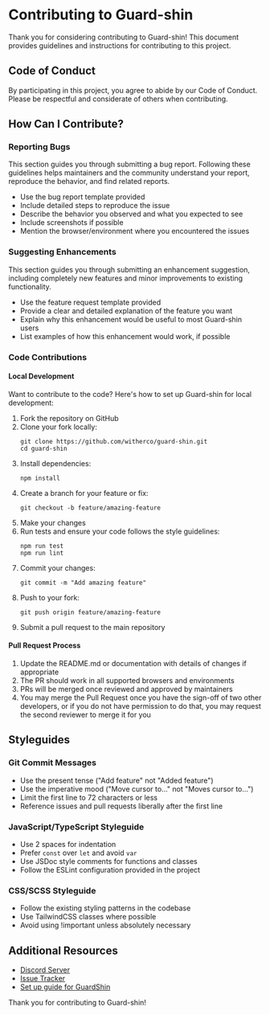 # Contributing to Guard-shin

Thank you for considering contributing to Guard-shin! This document provides guidelines and instructions for contributing to this project.

## Code of Conduct

By participating in this project, you agree to abide by our Code of Conduct. Please be respectful and considerate of others when contributing.

## How Can I Contribute?

### Reporting Bugs

This section guides you through submitting a bug report. Following these guidelines helps maintainers and the community understand your report, reproduce the behavior, and find related reports.

- Use the bug report template provided
- Include detailed steps to reproduce the issue
- Describe the behavior you observed and what you expected to see
- Include screenshots if possible
- Mention the browser/environment where you encountered the issues

### Suggesting Enhancements

This section guides you through submitting an enhancement suggestion, including completely new features and minor improvements to existing functionality.

- Use the feature request template provided
- Provide a clear and detailed explanation of the feature you want
- Explain why this enhancement would be useful to most Guard-shin users
- List examples of how this enhancement would work, if possible

### Code Contributions

#### Local Development

Want to contribute to the code? Here's how to set up Guard-shin for local development:

1. Fork the repository on GitHub
2. Clone your fork locally:
   ```
   git clone https://github.com/witherco/guard-shin.git
   cd guard-shin
   ```
3. Install dependencies:
   ```
   npm install
   ```
4. Create a branch for your feature or fix:
   ```
   git checkout -b feature/amazing-feature
   ```
5. Make your changes
6. Run tests and ensure your code follows the style guidelines:
   ```
   npm run test
   npm run lint
   ```
7. Commit your changes:
   ```
   git commit -m "Add amazing feature"
   ```
8. Push to your fork:
   ```
   git push origin feature/amazing-feature
   ```
9. Submit a pull request to the main repository

#### Pull Request Process

1. Update the README.md or documentation with details of changes if appropriate
2. The PR should work in all supported browsers and environments
3. PRs will be merged once reviewed and approved by maintainers
4. You may merge the Pull Request once you have the sign-off of two other developers, or if you do not have permission to do that, you may request the second reviewer to merge it for you

## Styleguides

### Git Commit Messages

* Use the present tense ("Add feature" not "Added feature")
* Use the imperative mood ("Move cursor to..." not "Moves cursor to...")
* Limit the first line to 72 characters or less
* Reference issues and pull requests liberally after the first line

### JavaScript/TypeScript Styleguide

* Use 2 spaces for indentation
* Prefer `const` over `let` and avoid `var`
* Use JSDoc style comments for functions and classes
* Follow the ESLint configuration provided in the project

### CSS/SCSS Styleguide

* Follow the existing styling patterns in the codebase
* Use TailwindCSS classes where possible
* Avoid using !important unless absolutely necessary

## Additional Resources

* [Discord Server](https://discord.gg/g3rFbaW6gw)
* [Issue Tracker](https://github.com/witherco/guard-shin/issues)
* [Set up guide for GuardShin](./docs/SETUP.md)

Thank you for contributing to Guard-shin!
